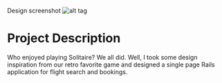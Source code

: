 Design screenshot
![alt tag](https://raw.githubusercontent.com/silentx09/Flight-bookings---Rails/master/public/snapshot.jpg)

# Project Description
Who enjoyed playing Solitaire? We all did. Well, I took some design inspiration from our retro favorite game and designed a single page Rails application for flight search and bookings.

